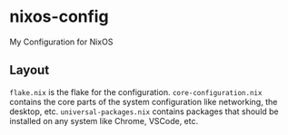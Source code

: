 # nixos-config
My Configuration for NixOS

## Layout
`flake.nix` is the flake for the configuration.
`core-configuration.nix` contains the core parts of the system configuration like networking, the desktop, etc.
`universal-packages.nix` contains packages that should be installed on any system like Chrome, VSCode, etc.